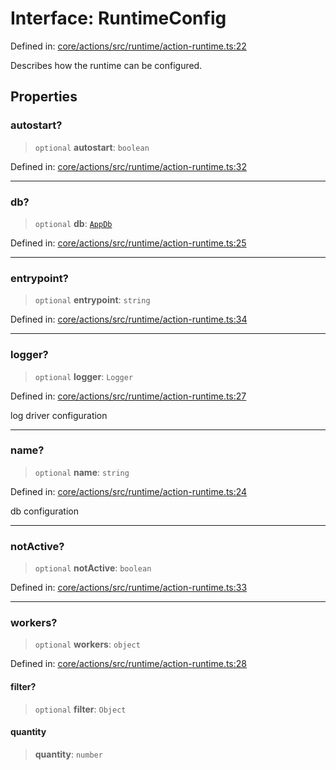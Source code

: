 # Interface: RuntimeConfig

Defined in: [core/actions/src/runtime/action-runtime.ts:22](https://github.com/LaWebcapsule/orbits/blob/42af65597593f8c50f768c18320806c3c62c52e8/core/actions/src/runtime/action-runtime.ts#L22)

Describes how the runtime can be configured.

## Properties

### autostart?

> `optional` **autostart**: `boolean`

Defined in: [core/actions/src/runtime/action-runtime.ts:32](https://github.com/LaWebcapsule/orbits/blob/42af65597593f8c50f768c18320806c3c62c52e8/core/actions/src/runtime/action-runtime.ts#L32)

***

### db?

> `optional` **db**: [`AppDb`](AppDb.md)

Defined in: [core/actions/src/runtime/action-runtime.ts:25](https://github.com/LaWebcapsule/orbits/blob/42af65597593f8c50f768c18320806c3c62c52e8/core/actions/src/runtime/action-runtime.ts#L25)

***

### entrypoint?

> `optional` **entrypoint**: `string`

Defined in: [core/actions/src/runtime/action-runtime.ts:34](https://github.com/LaWebcapsule/orbits/blob/42af65597593f8c50f768c18320806c3c62c52e8/core/actions/src/runtime/action-runtime.ts#L34)

***

### logger?

> `optional` **logger**: `Logger`

Defined in: [core/actions/src/runtime/action-runtime.ts:27](https://github.com/LaWebcapsule/orbits/blob/42af65597593f8c50f768c18320806c3c62c52e8/core/actions/src/runtime/action-runtime.ts#L27)

log driver configuration

***

### name?

> `optional` **name**: `string`

Defined in: [core/actions/src/runtime/action-runtime.ts:24](https://github.com/LaWebcapsule/orbits/blob/42af65597593f8c50f768c18320806c3c62c52e8/core/actions/src/runtime/action-runtime.ts#L24)

db configuration

***

### notActive?

> `optional` **notActive**: `boolean`

Defined in: [core/actions/src/runtime/action-runtime.ts:33](https://github.com/LaWebcapsule/orbits/blob/42af65597593f8c50f768c18320806c3c62c52e8/core/actions/src/runtime/action-runtime.ts#L33)

***

### workers?

> `optional` **workers**: `object`

Defined in: [core/actions/src/runtime/action-runtime.ts:28](https://github.com/LaWebcapsule/orbits/blob/42af65597593f8c50f768c18320806c3c62c52e8/core/actions/src/runtime/action-runtime.ts#L28)

#### filter?

> `optional` **filter**: `Object`

#### quantity

> **quantity**: `number`
